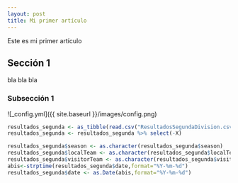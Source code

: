 ```yaml
---
layout: post
title: Mi primer artículo
---
```


Este es mi primer artículo

## Sección 1

bla bla bla

### Subsección 1

![_config.yml]({{ site.baseurl }}/images/config.png)

``` r
resultados_segunda <- as_tibble(read.csv("ResultadosSegundaDivision.csv"))
resultados_segunda <- resultados_segunda %>% select(-X)

resultados_segunda$season <- as.character(resultados_segunda$season)
resultados_segunda$localTeam <- as.character(resultados_segunda$localTeam)
resultados_segunda$visitorTeam <- as.character(resultados_segunda$visitorTeam)
abis<-strptime(resultados_segunda$date,format="%Y-%m-%d")
resultados_segunda$date <- as.Date(abis,format="%Y-%m-%d")
```

